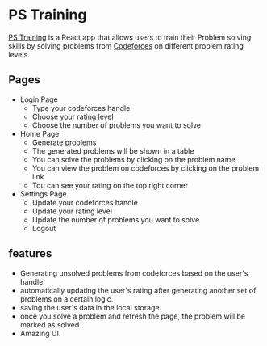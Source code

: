 # PS Training

[PS Training](https://efraimnabil.github.io/PS-Training/) is a React app that allows users to train their Problem solving skills by solving problems from [Codeforces](https://codeforces.com/) on different problem rating levels.

## Pages

-   Login Page
    -   Type your codeforces handle
    -   Choose your rating level
    -   Choose the number of problems you want to solve
-   Home Page
    -   Generate problems
    -   The generated problems will be shown in a table
    -   You can solve the problems by clicking on the problem name
    -   You can view the problem on codeforces by clicking on the problem link
    -   Tou can see your rating on the top right corner
-   Settings Page
    -   Update your codeforces handle
    -   Update your rating level
    -   Update the number of problems you want to solve
    -   Logout

## features

-   Generating unsolved problems from codeforces based on the user's handle.
-   automatically updating the user's rating after generating another set of problems on a certain logic.
-   saving the user's data in the local storage.
-   once you solve a problem and refresh the page, the problem will be marked as solved.
-   Amazing UI.